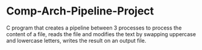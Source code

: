 # Comp-Arch-Pipeline-Project
C program that creates a pipeline between 3 processes to process the content of a file, reads the file and modifies the text by swapping uppercase and lowercase letters, writes the result on an output file. 
